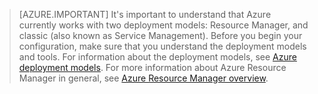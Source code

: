  >[AZURE.IMPORTANT] It's important to understand that Azure currently works with two deployment models: Resource Manager, and classic (also known as Service Management). Before you begin your configuration, make sure that you understand the deployment models and tools. For information about the deployment models, see [Azure deployment models](../azure-classic-rm.md). For more information about Azure Resource Manager in general, see [Azure Resource Manager overview](../resource-group-overview.md).
